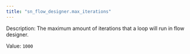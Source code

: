 ```yaml
---
title: "sn_flow_designer.max_iterations"
---
```


Description: The maximum amount of iterations that a loop will run in flow designer.

Value: `1000`